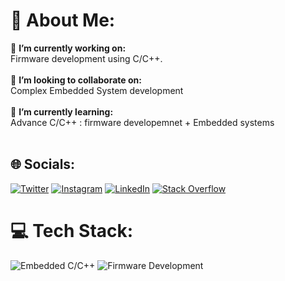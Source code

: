 # 💫 About Me:
🔭 **I’m currently working on:**  <br>Firmware development using C/C++.<br><br>👯 **I’m looking to collaborate on:**  <br>Complex Embedded System development<br><br>🌱 **I’m currently learning:**  <br>Advance C/C++ : firmware developemnet + Embedded systems<br><br>


## 🌐 Socials:
[![Twitter](https://img.shields.io/badge/Twitter-%231DA1F2.svg?logo=Twitter&logoColor=white)](https://twitter.com/SDibbadamani) [![Instagram](https://img.shields.io/badge/Instagram-%23E4405F.svg?logo=Instagram&logoColor=white)](https://www.instagram.com/sharaaaaanu) [![LinkedIn](https://img.shields.io/badge/LinkedIn-%230077B5.svg?logo=linkedin&logoColor=white)](https://www.linkedin.com/in/sharanu-dibbadamani) [![Stack Overflow](https://img.shields.io/badge/-Stackoverflow-FE7A16?logo=stack-overflow&logoColor=white)](https://stackoverflow.com/users/17106326)

# 💻 Tech Stack:
![Embedded C/C++](https://img.shields.io/badge/Embedded%20C/C++-%2300599C.svg?style=for-the-badge&logo=c%2B%2B&logoColor=white)
![Firmware Development](https://img.shields.io/badge/Firmware%20Development-%23009639.svg?style=for-the-badge&logo=firmware&logoColor=white)
